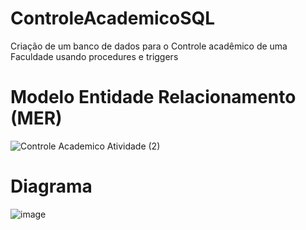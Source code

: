 # ControleAcademicoSQL
Criação de um banco de dados para o Controle acadêmico de uma Faculdade usando procedures e triggers


# Modelo Entidade Relacionamento (MER)
![Controle Academico Atividade (2)](https://user-images.githubusercontent.com/61014145/159054466-299fea2c-ec31-43da-a4c2-57bd6ea38f56.jpg)

# Diagrama
![image](https://user-images.githubusercontent.com/61014145/159054683-a1a421d6-7c89-45f2-8586-05cef34f4227.png)

